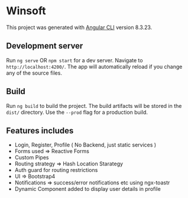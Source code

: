 
# Winsoft

This project was generated with [Angular CLI](https://github.com/angular/angular-cli) version 8.3.23.


## Development server

Run `ng serve` OR `npm start` for a dev server. Navigate to `http://localhost:4200/`. The app will automatically reload if you change any of the source files.

## Build

Run `ng build` to build the project. The build artifacts will be stored in the `dist/` directory. Use the `--prod` flag for a production build.


## Features includes
* Login, Register, Profile ( No Backend, just static services )
* Forms used => Reactive Forms
* Custom Pipes
* Routing strategy => Hash Location Starategy
* Auth guard for routing restrictions
* UI => Bootstrap4
* Notifications => success/error notifications etc using ngx-toastr
* Dynamic Component added to display user details in profile